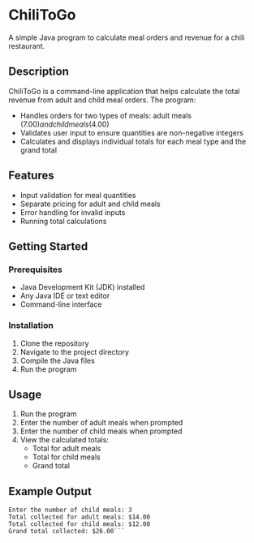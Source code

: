 # ChiliToGo
A simple Java program to calculate meal orders and revenue for a chili restaurant.

## Description
ChiliToGo is a command-line application that helps calculate the total revenue from adult and child meal orders. The program:

- Handles orders for two types of meals: adult meals ($7.00) and child meals ($4.00)
- Validates user input to ensure quantities are non-negative integers
- Calculates and displays individual totals for each meal type and the grand total

## Features
- Input validation for meal quantities
- Separate pricing for adult and child meals
- Error handling for invalid inputs
- Running total calculations

## Getting Started

### Prerequisites
- Java Development Kit (JDK) installed
- Any Java IDE or text editor
- Command-line interface

### Installation
1. Clone the repository
2. Navigate to the project directory
3. Compile the Java files
4. Run the program

## Usage
1. Run the program
2. Enter the number of adult meals when prompted
3. Enter the number of child meals when prompted
4. View the calculated totals:
    - Total for adult meals
    - Total for child meals
    - Grand total

## Example Output
```Enter the number of adult meals: 2
Enter the number of child meals: 3
Total collected for adult meals: $14.00
Total collected for child meals: $12.00
Grand total collected: $26.00```